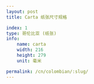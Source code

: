 ```yaml
---
layout: post
title: Carta 纸张尺寸规格

index: 1
type: 哥伦比亚 (纸张)
info:
    name: carta
    width: 216
    height: 279
    unit: 毫米

permalink: /cn/colombian/:slug/
---
```



